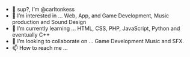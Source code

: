 - 👋 sup?, I’m @carltonkess
- 👀 I’m interested in ... Web, App, and Game Development, Music production and Sound Design
- 🌱 I’m currently learning ... HTML, CSS, PHP, JavaScript, Python and eventually C++
- 💞️ I’m looking to collaborate on ... Game Development Music and SFX.
- 📫 How to reach me ...

<!---
carltonkess/carltonkess is a ✨ special ✨ repository because its `README.md` (this file) appears on your GitHub profile.
You can click the Preview link to take a look at your changes.
--->
